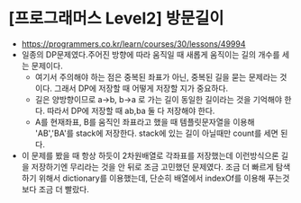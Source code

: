 # [프로그래머스 Level2] 방문길이
- https://programmers.co.kr/learn/courses/30/lessons/49994
- 일종의 DP문제였다.주어진 방향에 따라 움직일 때 새롭게 움직이는 길의 개수를 세는 문제이다.
  - 여기서 주의해야 하는 점은 중복된 좌표가 아닌, 중복된 길을 묻는 문제라는 것이다. 그래서 DP에 저장할 때 어떻게 저장할 지가 중요하다.
  - 길은 양방향이므로 a->b, b->a 로 가는 길이 동일한 길이라는 것을 기억해야 한다. 따라서 DP에 저장할 때 ab,ba 둘 다 저장해야 한다.
  - A를 현재좌표, B를 움직인 좌표라고 했을 때 템플릿문자열을 이용해 'AB','BA'를 stack에 저장한다. stack에 있는 길이 아닐때만 count를 세면 된다.
- 이 문제를 봤을 때 항상 하듯이 2차원배열로 각좌표를 저장했는데 이런방식으론 길을 저장하기엔 무리라는 것을 안 뒤로 조금 고민했던 문제였다. 조금 더 빠르게 탐색하기 위해서 dictionary를 이용했는데, 단순히 배열에서 indexOf를 이용해 푸는것보다 조금 더 빨랐다.